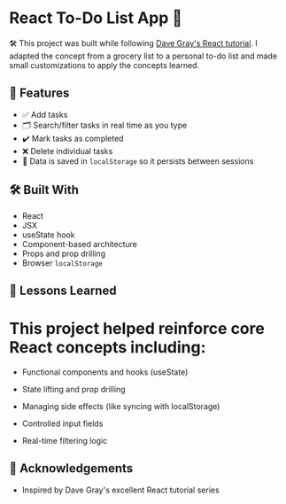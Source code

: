 # React To-Do List App 📝

🛠️ This project was built while following [Dave Gray's React tutorial](https://www.youtube.com/playlist?list=PL0Zuz27SZ-6PrE9srvEn8nbhOOyxnWXfp). I adapted the concept from a grocery list to a personal to-do list and made small customizations to apply the concepts learned.

## 🚀 Features

- ✅ Add tasks
- 🗂️ Search/filter tasks in real time as you type
- ✔️ Mark tasks as completed
- ❌ Delete individual tasks
- 💾 Data is saved in `localStorage` so it persists between sessions

## 🛠️ Built With

- React
- JSX
- useState hook
- Component-based architecture
- Props and prop drilling
- Browser `localStorage`

## 🧠 Lessons Learned

# This project helped reinforce core React concepts including:

- Functional components and hooks (useState)

- State lifting and prop drilling

- Managing side effects (like syncing with localStorage)

- Controlled input fields

- Real-time filtering logic

## 🙏 Acknowledgements

- Inspired by Dave Gray's excellent React tutorial series
